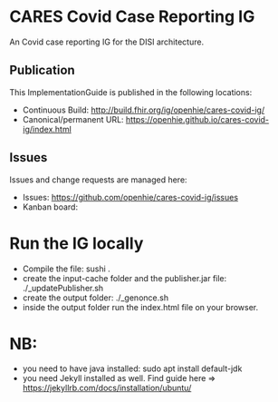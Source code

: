 # CARES Covid Case Reporting IG

An Covid case reporting IG for the DISI architecture.

## Publication 

This ImplementationGuide is published in the following locations:

* Continuous Build: <http://build.fhir.org/ig/openhie/cares-covid-ig/>
* Canonical/permanent URL: <https://openhie.github.io/cares-covid-ig/index.html>

## Issues

Issues and change requests are managed here:  

* Issues:  <https://github.com/openhie/cares-covid-ig/issues>  
* Kanban board: 

# Run the IG locally

* Compile the file: sushi .
* create the input-cache folder and the publisher.jar file: ./_updatePublisher.sh 
* create the output folder: ./_genonce.sh 
* inside the output folder run the index.html file on your browser. 

# NB: 
* you need to have java installed: sudo apt install default-jdk
* you need Jekyll installed as well. Find guide here => https://jekyllrb.com/docs/installation/ubuntu/
